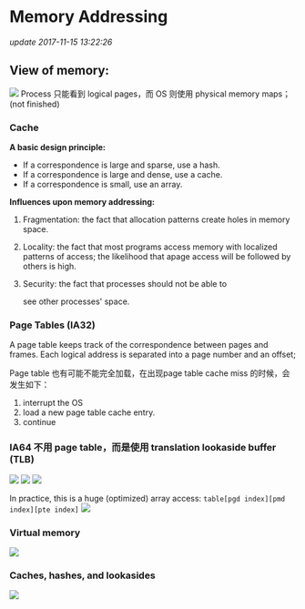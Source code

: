 # Memory Addressing

_update 2017-11-15 13:22:26_

## View of memory:

![](../.gitbook/assets/screen-shot-2017-11-15-at-1.37.26-pm.png) Process 只能看到 logical pages，而 OS 则使用 physical memory maps； \(not finished\)

### Cache

**A basic design principle:**

* If a correspondence is large and sparse, use a hash.
* If a correspondence is large and dense, use a cache.
* If a correspondence is small, use an array.

**Influences upon memory addressing:**

1. Fragmentation: the fact that allocation patterns create holes in memory space.
2. Locality: the fact that most programs access memory with localized patterns of access; the likelihood that apage access will be followed by others is high.
3. Security: the fact that processes should not be able to

   see other processes' space. 

### Page Tables \(IA32\)

A page table keeps track of the correspondence between pages and frames. Each logical address is separated into a page number and an offset;

Page table 也有可能不能完全加载，在出现page table cache miss 的时候，会发生如下：

1. interrupt the OS
2. load a new page table cache entry.
3. continue

### IA64 不用 page table，而是使用 translation lookaside buffer \(TLB\)

![](../.gitbook/assets/screen-shot-2017-12-06-at-1.27.29-am.png) ![](../.gitbook/assets/screen-shot-2017-12-06-at-1.29.17-am.png) ![](../.gitbook/assets/screen-shot-2017-12-06-at-1.29.32-am.png)

In practice, this is a huge \(optimized\) array access: `table[pgd index][pmd index][pte index]` ![](../.gitbook/assets/screen-shot-2017-12-06-at-1.32.55-am%20%281%29.png)

### Virtual memory

![](../.gitbook/assets/screen-shot-2017-12-06-at-1.35.12-am.png)

### Caches, hashes, and lookasides

![](../.gitbook/assets/screen-shot-2017-12-06-at-1.39.51-am.png)

